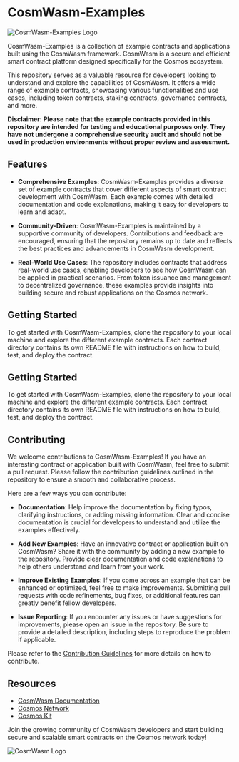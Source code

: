 # CosmWasm-Examples

![CosmWasm-Examples Logo](https://github.com/tvcapital/CosmWasm-Examples/raw/main/logo.png)

CosmWasm-Examples is a collection of example contracts and applications built using the CosmWasm framework. CosmWasm is a secure and efficient smart contract platform designed specifically for the Cosmos ecosystem.

This repository serves as a valuable resource for developers looking to understand and explore the capabilities of CosmWasm. It offers a wide range of example contracts, showcasing various functionalities and use cases, including token contracts, staking contracts, governance contracts, and more.

**Disclaimer: Please note that the example contracts provided in this repository are intended for testing and educational purposes only. They have not undergone a comprehensive security audit and should not be used in production environments without proper review and assessment.**

## Features

- **Comprehensive Examples**: CosmWasm-Examples provides a diverse set of example contracts that cover different aspects of smart contract development with CosmWasm. Each example comes with detailed documentation and code explanations, making it easy for developers to learn and adapt.

- **Community-Driven**: CosmWasm-Examples is maintained by a supportive community of developers. Contributions and feedback are encouraged, ensuring that the repository remains up to date and reflects the best practices and advancements in CosmWasm development.

- **Real-World Use Cases**: The repository includes contracts that address real-world use cases, enabling developers to see how CosmWasm can be applied in practical scenarios. From token issuance and management to decentralized governance, these examples provide insights into building secure and robust applications on the Cosmos network.

## Getting Started

To get started with CosmWasm-Examples, clone the repository to your local machine and explore the different example contracts. Each contract directory contains its own README file with instructions on how to build, test, and deploy the contract.

## Getting Started

To get started with CosmWasm-Examples, clone the repository to your local machine and explore the different example contracts. Each contract directory contains its own README file with instructions on how to build, test, and deploy the contract.

## Contributing

We welcome contributions to CosmWasm-Examples! If you have an interesting contract or application built with CosmWasm, feel free to submit a pull request. Please follow the contribution guidelines outlined in the repository to ensure a smooth and collaborative process.

Here are a few ways you can contribute:

- **Documentation**: Help improve the documentation by fixing typos, clarifying instructions, or adding missing information. Clear and concise documentation is crucial for developers to understand and utilize the examples effectively.

- **Add New Examples**: Have an innovative contract or application built on CosmWasm? Share it with the community by adding a new example to the repository. Provide clear documentation and code explanations to help others understand and learn from your work.

- **Improve Existing Examples**: If you come across an example that can be enhanced or optimized, feel free to make improvements. Submitting pull requests with code refinements, bug fixes, or additional features can greatly benefit fellow developers.

- **Issue Reporting**: If you encounter any issues or have suggestions for improvements, please open an issue in the repository. Be sure to provide a detailed description, including steps to reproduce the problem if applicable.

Please refer to the [Contribution Guidelines](https://github.com/tvcapital/CosmWasm-Examples/blob/main/CONTRIBUTING.md) for more details on how to contribute.

## Resources

- [CosmWasm Documentation](https://www.cosmwasm.com/docs/)
- [Cosmos Network](https://cosmos.network/)
- [Cosmos Kit](https://cosmoskit.com/)

Join the growing community of CosmWasm developers and start building secure and scalable smart contracts on the Cosmos network today!


![CosmWasm Logo](https://github.com/tvcapital/CosmWasm-Examples/raw/main/logo.png)


